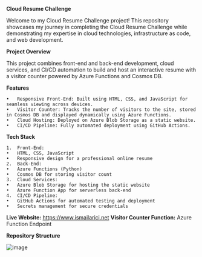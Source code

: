 **Cloud Resume Challenge**

Welcome to my Cloud Resume Challenge project! This repository showcases my journey in completing the Cloud Resume Challenge while demonstrating my expertise in cloud technologies, infrastructure as code, and web development.

**Project Overview**

This project combines front-end and back-end development, cloud services, and CI/CD automation to build and host an interactive resume with a visitor counter powered by Azure Functions and Cosmos DB.

**Features**

	•	Responsive Front-End: Built using HTML, CSS, and JavaScript for seamless viewing across devices.
	•	Visitor Counter: Tracks the number of visitors to the site, stored in Cosmos DB and displayed dynamically using Azure Functions.
	•	Cloud Hosting: Deployed on Azure Blob Storage as a static website.
	•	CI/CD Pipeline: Fully automated deployment using GitHub Actions.

**Tech Stack**

	1.	Front-End:
	•	HTML, CSS, JavaScript
	•	Responsive design for a professional online resume
	2.	Back-End:
	•	Azure Functions (Python)
	•	Cosmos DB for storing visitor count
	3.	Cloud Services:
	•	Azure Blob Storage for hosting the static website
	•	Azure Function App for serverless back-end
	4.	CI/CD Pipeline:
	•	GitHub Actions for automated testing and deployment
	•	Secrets management for secure credentials

**Live Website:** https://www.ismailarici.net
**Visitor Counter Function:** Azure Function Endpoint

**Repository Structure**

![image](https://github.com/user-attachments/assets/0c5592b1-be56-43b8-9798-8b926bd87d41)


